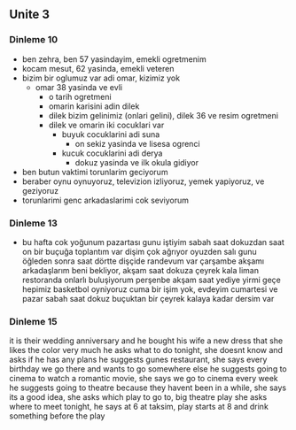 

## Unite 3

### Dinleme 10

- ben zehra, ben 57 yasindayim, emekli ogretmenim
- kocam mesut, 62 yasinda, emekli veteren
- bizim bir oglumuz var adi omar, kizimiz yok
    - omar 38 yasinda ve evli
        - o tarih ogretmeni
        - omarin karisini adin dilek
        - dilek bizim gelinimiz (onlari gelini), dilek 36 ve resim ogretmeni 
        - dilek ve omarin iki cocuklari var
            - buyuk cocuklarini adi suna
                - on sekiz yasinda ve lisesa ogrenci
            - kucuk cocuklarini adi derya
                - dokuz yasinda ve ilk okula gidiyor
- ben butun vaktimi torunlarim geciyorum
- beraber oynu oynuyoruz, televizion izliyoruz, yemek yapiyoruz, ve geziyoruz
- torunlarimi genc arkadaslarimi cok seviyorum


### Dinleme 13
- bu hafta cok yoğunum
pazartası gunu iştiyim
sabah saat dokuzdan saat on bir buçuğa toplantım var
dişim çok ağrıyor
oyuzden salı gunu öğleden sonra saat dörtte dişçide randevum var
çarşambe akşamı arkadaşlarım beni bekliyor, akşam saat dokuza çeyrek kala liman restoranda onlarlı buluşiyorum
perşenbe akşam saat yediye yirmi geçe hepimiz basketbol oyniyoruz
cuma bir işim yok, evdeyim
cumartesi ve pazar sabah saat dokuz buçuktan bir çeyrek kalaya kadar dersim var


### Dinleme 15
it is their wedding anniversary and he bought his wife a new dress that she likes the color very much
he asks what to do tonight, she doesnt know and asks if he has any plans
he suggests gunes restaurant, she says every birthday we go there and wants to go somewhere else
he suggests going to cinema to watch a romantic movie, she says we go to cinema every week
he suggests going to theatre because they havent been in a while, she says its a good idea, she asks which play to go to, big theatre play
she asks where to meet tonight, he says at 6 at taksim, play starts at 8 and drink something before the play